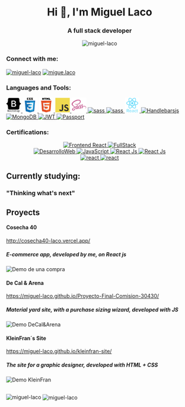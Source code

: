 <h1 align="center">Hi 👋, I'm Miguel Laco</h1>
<h3 align="center">A full stack developer</h3>

<p align="center"> <img src="https://komarev.com/ghpvc/?username=miguel-laco&label=Profile%20views&color=190eb4&style=plastic" alt="miguel-laco" /> </p>

<h3 align="left">Connect with me:</h3>
<p align="left">
<a href="https://linkedin.com/in/miguel-laco" target="blank"><img align="center" src="https://raw.githubusercontent.com/rahuldkjain/github-profile-readme-generator/master/src/images/icons/Social/linked-in-alt.svg" alt="miguel-laco" height="30" width="40" /></a>
<a href="https://instagram.com/migue.laco" target="blank"><img align="center" src="https://raw.githubusercontent.com/rahuldkjain/github-profile-readme-generator/master/src/images/icons/Social/instagram.svg" alt="migue.laco" height="30" width="40" /></a>
</p>

<h3 align="left">Languages and Tools:</h3>
<p align="left"> <a href="https://getbootstrap.com" target="_blank" rel="noreferrer"> <img src="https://raw.githubusercontent.com/devicons/devicon/master/icons/bootstrap/bootstrap-plain-wordmark.svg" alt="bootstrap" width="40" height="40"/> </a> 
<a href="https://www.w3schools.com/css/" target="_blank" rel="noreferrer"> <img src="https://raw.githubusercontent.com/devicons/devicon/master/icons/css3/css3-original-wordmark.svg" alt="css3" width="40" height="40"/> </a> 
<a href="https://www.w3.org/html/" target="_blank" rel="noreferrer"> <img src="https://raw.githubusercontent.com/devicons/devicon/master/icons/html5/html5-original-wordmark.svg" alt="html5" width="40" height="40"/> </a> 
<a href="https://developer.mozilla.org/en-US/docs/Web/JavaScript" target="_blank" rel="noreferrer"> <img src="https://raw.githubusercontent.com/devicons/devicon/master/icons/javascript/javascript-original.svg" alt="javascript" width="40" height="40"/> </a> 
<a href="https://sass-lang.com" target="_blank" rel="noreferrer"> <img src="https://raw.githubusercontent.com/devicons/devicon/master/icons/sass/sass-original.svg" alt="sass" width="40" height="40"/> </a>
<a href="https://code.visualstudio.com/" target="_blank" rel="noreferrer"> <img src="https://code.visualstudio.com/assets/images/code-stable.png" alt="sass" width="40" height="40"/> </a>
<a href="https://nodejs.org/es/" target="_blank" rel="noreferrer"> <img src="https://nodejs.org/static/images/logos/nodejs-new-pantone-black.svg" alt="sass" width="40" height="40"/> </a> 
<a href="https://reactjs.org/" target="_blank" rel="noreferrer"> <img src="https://raw.githubusercontent.com/devicons/devicon/master/icons/react/react-original-wordmark.svg" alt="react" width="40" height="40"/> </a>
<a href="https://handlebarsjs.com/" target="_blank" rel="noreferrer"> <img src="https://vahid.blog/post/2021-03-19-how-to-use-handlebars.js-for-templating/featured.png" alt="Handlebarsjs" width="40" height="40"/> </a>
<a href="https://www.mongodb.com/es" target="_blank" rel="noreferrer"> <img src="https://www.opc-router.com/wp-content/uploads/2021/03/mongodb_thumbnail-200x269.png" alt="MongoDB" width="40" height="40"/> </a>
<a href="https://jwt.io/" target="_blank" rel="noreferrer"> <img src="https://jwt.io/img/pic_logo.svg" alt="JWT" width="40" height="40"/> </a>
<a href="https://www.passportjs.org/" target="_blank" rel="noreferrer"> <img src="https://github.com/Miguel-Laco/Images/blob/main/passport.png?raw=true" alt="Passport" width="40" height="40"/> </a>
</p>

<h3 align="left">Certifications:</h3>
<div align="center"><a href="https://www.coderhouse.com/certificados/63674a70bb8726000ea2e4c8" target="_blank" rel="noreferrer"> <img src="https://github.com/Miguel-Laco/Certifications/blob/main/diploma%20CoderHouse%20-%20Carrera%20de%20Desarrollo%20Frontend%20React.png" alt="Frontend React" width="500" height="400"/> </a>
<a href="https://www.coderhouse.com/certificados/653858721b16a66ae6b8e7f6" target="_blank" rel="noreferrer"> <img src="https://github.com/Miguel-Laco/Certifications/blob/main/certificado-carrera-FullStack.png" alt="FullStack" width="500" height="400"/> </a></div>

<div align="center"><a href="https://www.coderhouse.com/certificados/62ae25f6fc475500244f74fa" target="_blank" rel="noreferrer"> <img src="https://github.com/Miguel-Laco/Certifications/blob/main/diploma%20CoderHouse%20-%20Desarrollo%20Web.png" alt="DesarrolloWeb" width="300" height="200"/> </a>
<a href="https://us.coderhouse.com/certificados/630ab3b1dbba8d001977e83" target="_blank" rel="noreferrer"> <img src="https://github.com/Miguel-Laco/Certifications/blob/main/diploma%20CoderHouse%20-%20JavaScript.png" alt="JavaScript" width="300" height="200"/> </a>
<a href="https://www.coderhouse.com/certificados/63674a6fbb8726000ea2e4c5" target="_blank" rel="noreferrer"> <img src="https://github.com/Miguel-Laco/Certifications/blob/main/diploma%20CoderHouse%20-%20React%20Js.png" alt="React Js" width="300" height="200"/> </a>
<a href="https://www.coderhouse.com/certificados/653858721b16a652b0b8e7e7" target="_blank" rel="noreferrer"> <img src="https://github.com/Miguel-Laco/Certifications/blob/main/certificado-curso-Backend.png" alt="React Js" width="300" height="200"/> </a></div>

<div align="center"><a href="https://github.com/Miguel-Laco/Certifications/blob/main/JavaScript%20B%C3%A1sico%20-%20Open%20BootCamp.PNG"> <img src="https://github.com/Miguel-Laco/Certifications/blob/main/JavaScript%20B%C3%A1sico%20-%20Open%20BootCamp.PNG" alt="react" width="300" height="200"/> </a>
<a href="https://github.com/Miguel-Laco/Certifications/blob/main/Introduccion%20a%20la%20programacion%20-%20Open%20BootCamp.PNG" target="_blank" rel="noreferrer"> <img src="https://github.com/Miguel-Laco/Certifications/blob/main/Introduccion%20a%20la%20programacion%20-%20Open%20BootCamp.PNG" alt="react" width="300" height="200"/> </a></div>


<h2 align="left">Currently studying:</h2><h3>"Thinking what's next"</h3>




<!-- PROYECTS -->
## Proyects

#### Cosecha 40
http://cosecha40-laco.vercel.app/
##### E-commerce app, developed by me, on React js
![Demo de una compra](https://github.com/Miguel-Laco/cosecha40-laco/blob/master/public/img/demo-Cosecha40.gif?raw=true)

#### De Cal & Arena
https://miguel-laco.github.io/Proyecto-Final-Comision-30430/
##### Material yard site, with a purchase sizing wizard, developed with JS
![Demo DeCal&Arena](https://github.com/Miguel-Laco/Images/blob/main/deCalyArena.gif?raw=true)

#### KleinFran´s Site
https://miguel-laco.github.io/kleinfran-site/
##### The site for a graphic designer, developed with HTML + CSS
![Demo KleinFran](https://github.com/Miguel-Laco/Images/blob/main/KleinFran.gif?raw=true)

## 
<p><img align="left" src="https://github-readme-stats.vercel.app/api/top-langs?username=miguel-laco&show_icons=true&theme=dark&locale=en&layout=compact" alt="miguel-laco" /></p>

<p>&nbsp;<img align="center" src="https://github-readme-stats.vercel.app/api?username=miguel-laco&show_icons=true&theme=dark&locale=en" alt="miguel-laco" /></p>
